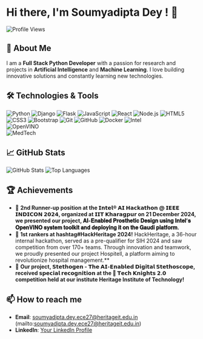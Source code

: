 # Hi there, I'm Soumyadipta Dey ! 👋

![Profile Views](https://komarev.com/ghpvc/?username=decode-soumyadipta&color=blueviolet)

## 🚀 About Me
I am a **Full Stack Python Developer** with a passion for research and projects in **Artificial Intelligence** and **Machine Learning**. I love building innovative solutions and constantly learning new technologies.

## 🛠️ Technologies & Tools
![Python](https://img.shields.io/badge/Python-3776AB?style=for-the-badge&logo=python&logoColor=white)
![Django](https://img.shields.io/badge/Django-092E20?style=for-the-badge&logo=django&logoColor=white)
![Flask](https://img.shields.io/badge/Flask-000000?style=for-the-badge&logo=flask&logoColor=white)
![JavaScript](https://img.shields.io/badge/JavaScript-F7DF1E?style=for-the-badge&logo=javascript&logoColor=black)
![React](https://img.shields.io/badge/React-20232A?style=for-the-badge&logo=react&logoColor=61DAFB)
![Node.js](https://img.shields.io/badge/Node.js-339933?style=for-the-badge&logo=nodedotjs&logoColor=white)
![HTML5](https://img.shields.io/badge/HTML5-E34F26?style=for-the-badge&logo=html5&logoColor=white)
![CSS3](https://img.shields.io/badge/CSS3-1572B6?style=for-the-badge&logo=css3&logoColor=white)
![Bootstrap](https://img.shields.io/badge/Bootstrap-563D7C?style=for-the-badge&logo=bootstrap&logoColor=white)
![Git](https://img.shields.io/badge/Git-F05032?style=for-the-badge&logo=git&logoColor=white)
![GitHub](https://img.shields.io/badge/GitHub-181717?style=for-the-badge&logo=github&logoColor=white)
![Docker](https://img.shields.io/badge/Docker-2496ED?style=for-the-badge&logo=docker&logoColor=white)
![Intel](https://img.shields.io/badge/Intel-0071C5?style=for-the-badge&logo=intel&logoColor=white)  
![OpenVINO](https://img.shields.io/badge/OpenVINO-008CC1?style=for-the-badge&logo=intel&logoColor=white)  
![MedTech](https://img.shields.io/badge/MedTech-FF5733?style=for-the-badge&logo=medical-icon&logoColor=white)  

## 📈 GitHub Stats
![GitHub Stats](https://github-readme-stats.vercel.app/api?username=decode-soumyadipta&show_icons=true&theme=radical)
![Top Languages](https://github-readme-stats.vercel.app/api/top-langs/?username=decode-soumyadipta&layout=compact&theme=radical)

## 🏆 Achievements
- 🌟 **2nd Runner-up position at the 𝗜𝗻𝘁𝗲𝗹® 𝗔𝗜 𝗛𝗮𝗰𝗸𝗮𝘁𝗵𝗼𝗻 @ 𝗜𝗘𝗘𝗘 𝗜𝗡𝗗𝗜𝗖𝗢𝗡 𝟮𝟬𝟮𝟰, organized at 𝗜𝗜𝗧 𝗞𝗵𝗮𝗿𝗮𝗴𝗽𝘂𝗿 on 21 December 2024, we presented our project, 𝐀𝐈-𝐄𝐧𝐚𝐛𝐥𝐞𝐝 𝐏𝐫𝐨𝐬𝐭𝐡𝐞𝐭𝐢𝐜 𝐃𝐞𝐬𝐢𝐠𝐧 𝐮𝐬𝐢𝐧𝐠 𝐈𝐧𝐭𝐞𝐥’𝐬 𝐎𝐩𝐞𝐧𝐕𝐈𝐍𝐎 𝐬𝐲𝐬𝐭𝐞𝐦 𝐭𝐨𝐨𝐥𝐤𝐢𝐭 𝐚𝐧𝐝 𝐝𝐞𝐩𝐥𝐨𝐲𝐢𝐧𝐠 𝐢𝐭 𝐨𝐧 𝐭𝐡𝐞 𝐆𝐚𝐮𝐝𝐢 𝐩𝐥𝐚𝐭𝐟𝐨𝐫𝐦.**
- 🌟 **1st rankers at hashtag#HackHeritage 2024!**
HackHeritage, a 36-hour internal hackathon, served as a pre-qualifier for SIH 2024 and saw competition from over 170+ teams. Through innovation and teamwork, we proudly presented our project Hospitell, a platform aiming to revolutionize hospital management.**
- 🌟 **Our project, 𝗦𝘁𝗲𝘁𝗵𝗼𝗴𝗲𝗻 - 𝗧𝗵𝗲 𝗔𝗜-𝗘𝗻𝗮𝗯𝗹𝗲𝗱 𝗗𝗶𝗴𝗶𝘁𝗮𝗹 𝗦𝘁𝗲𝘁𝗵𝗼𝘀𝗰𝗼𝗽𝗲, received 𝘀𝗽𝗲𝗰𝗶𝗮𝗹 𝗿𝗲𝗰𝗼𝗴𝗻𝗶𝘁𝗶𝗼𝗻 at the 🎯 𝗧𝗲𝗰𝗵 𝗞𝗻𝗶𝗴𝗵𝘁𝘀 𝟮.𝟬 competition held at our institute Heritage Institute of Technology!**

## 📫 How to reach me
- **Email**: soumyadipta.dey.ece27@heritageit.edu.in (mailto:soumyadipta.dey.ece27@heritageit.edu.in)
- **LinkedIn**: [Your LinkedIn Profile](www.linkedin.com/in/soumyadipta-dey)
